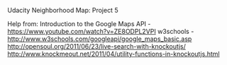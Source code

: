 Udacity Neighborhood Map: Project 5

Help from:
Introduction to the Google Maps API - https://www.youtube.com/watch?v=ZE8ODPL2VPI
w3schools - http://www.w3schools.com/googleapi/google_maps_basic.asp
http://opensoul.org/2011/06/23/live-search-with-knockoutjs/
http://www.knockmeout.net/2011/04/utility-functions-in-knockoutjs.html